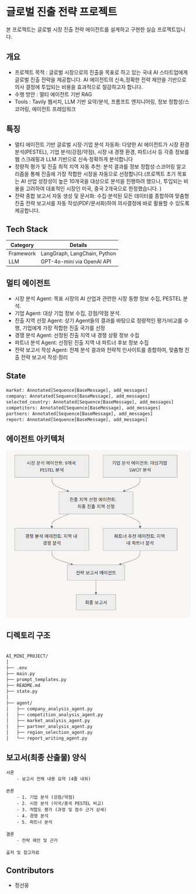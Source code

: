 # 글로벌 진출 전략 프로젝트
본 프로젝트는 글로벌 시장 진출 전략 에이전트를 설계하고 구현한 실습 프로젝트입니다.

## 개요

- 프로젝트 목적 : 글로벌 시장으로의 진출을 목표로 하고 있는 국내 AI 스타트업에게 글로벌 진출 전략을 제공합니다.
                 AI 에이전트의 신속,정확한 전략 제안을 기반으로 의사 결정에 투입되는 비용을 효과적으로 절감하고자 합니다.  
- 수행 방안 : 멀티 에이전트 기반 RAG 
- Tools : Tavily 웹서치, LLM 기반 요약/분석, 프롬프트 엔지니어링, 정보 정합성/스코어링, 에이전트 프레임워크 

## 특징

- 멀티 에이전트 기반 글로벌 시장·기업 분석 자동화: 다양한 AI 에이전트가 시장 환경 분석(PESTEL), 기업 분석(강점/약점), 시장 내 경쟁 환경, 파트너사 등 각종 정보를 웹 스크래핑과 LLM 기반으로 신속·정확하게  분석합니다
- 정량적 평가 및 진출 최적 지역 자동 추천: 분석 결과를 정보 정합성·스코어링 알고리즘을 통해 진출에 가장 적합한 시장을 자동으로 선정합니다.(프로젝트 초기 목표는 AI 산업 성장성이 높은 10개국을 대상으로 분석을 진행하려 했으나, 투입되는 비용을 고려하여 대표적인 시장인 미국, 중국 2개국으로 한정했습니다. )
- 전략 종합 보고서 자동 생성 및 문서화: 수집·분석된 모든 데이터를 종합하여 맞춤형 진출 전략 보고서를 자동 작성(PDF/문서화)하여 의사결정에 바로 활용할 수 있도록 제공합니다.


## Tech Stack 
| Category   | Details                      |
|------------|------------------------------|
| Framework  | LangGraph, LangChain, Python |
| LLM        | GPT-4o-mini via OpenAI API   |


## 멀티 에이전트
 
- 시장 분석 Agent: 목표 시장의 AI 산업과 관련한 시장 동향 정보 수집, PESTEL 분석. 
- 기업 Agent: 대상 기업 정보 수집, 강점/약점 분석.
- 진출 지역 선정 Agent: 상기 Agent들의 결과를 바탕으로 정량적인 평가/비교를 수행, 기업에게 가장 적합한 진출 국가를 선정
- 경쟁 분석 Agent: 선정된 진출 지역 내 경쟁 상황 정보 수집
- 파트너 분석 Agent: 선정된 진출 지역 내 파트너 후보 정보 수집 
- 전략 보고서 작성 Agent: 전체 분석 결과와 전략적 인사이트를 종합하여, 맞춤형 진출 전략 보고서 작성·정리

## State 
    market: Annotated[Sequence[BaseMessage], add_messages]
    company: Annotated[Sequence[BaseMessage], add_messages]
    selected_country: Annotated[Sequence[BaseMessage], add_messages]
    competitors: Annotated[Sequence[BaseMessage], add_messages]
    partners: Annotated[Sequence[BaseMessage], add_messages]
    report: Annotated[Sequence[BaseMessage], add_messages]


## 에이전트 아키텍처
![graphdiagram](./graphdiagram.PNG)


## 디렉토리 구조
<pre><code>
AI_MINI_PROJECT/
│
├── .env
├── main.py
├── prompt_templates.py
├── README.md
├── state.py
│
├── agent/
│   ├── company_analysis_agent.py
│   ├── competition_analysis_agent.py
│   ├── market_analysis_agent.py
│   ├── partner_analysis_agent.py
│   ├── region_selection_agent.py
│   └── report_writing_agent.py
</code></pre>

## 보고서(최종 산출물) 양식

    서론
        - 보고서 전체 내용 요약 (4줄 내외)
    
    본론
        - 1. 기업 분석 (강점/약점)
        - 2. 시장 분석 (미국/중국 PESTEL 비교)
        - 3. 적합도 평가 (과정 및 점수 근거 상세)
        - 4. 경쟁 분석
        - 5. 파트너 분석
    
    결론
        - 전략 제안 및 근거 
    
    출처 및 참고자료


## Contributors 
- 정선웅
